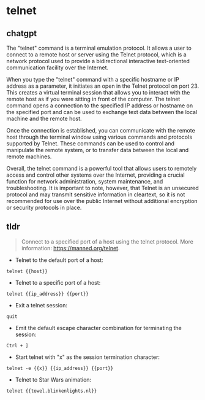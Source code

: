 # telnet 
## chatgpt 
The "telnet" command is a terminal emulation protocol. It allows a user to connect to a remote host or server using the Telnet protocol, which is a network protocol used to provide a bidirectional interactive text-oriented communication facility over the Internet.

When you type the "telnet" command with a specific hostname or IP address as a parameter, it initiates an open in the Telnet protocol on port 23. This creates a virtual terminal session that allows you to interact with the remote host as if you were sitting in front of the computer. The telnet command opens a connection to the specified IP address or hostname on the specified port and can be used to exchange text data between the local machine and the remote host.

Once the connection is established, you can communicate with the remote host through the terminal window using various commands and protocols supported by Telnet. These commands can be used to control and manipulate the remote system, or to transfer data between the local and remote machines.

Overall, the telnet command is a powerful tool that allows users to remotely access and control other systems over the Internet, providing a crucial function for network administration, system maintenance, and troubleshooting. It is important to note, however, that Telnet is an unsecured protocol and may transmit sensitive information in cleartext, so it is not recommended for use over the public Internet without additional encryption or security protocols in place. 

## tldr 
 
> Connect to a specified port of a host using the telnet protocol.
> More information: <https://manned.org/telnet>.

- Telnet to the default port of a host:

`telnet {{host}}`

- Telnet to a specific port of a host:

`telnet {{ip_address}} {{port}}`

- Exit a telnet session:

`quit`

- Emit the default escape character combination for terminating the session:

`Ctrl + ]`

- Start telnet with "x" as the session termination character:

`telnet -e {{x}} {{ip_address}} {{port}}`

- Telnet to Star Wars animation:

`telnet {{towel.blinkenlights.nl}}`
